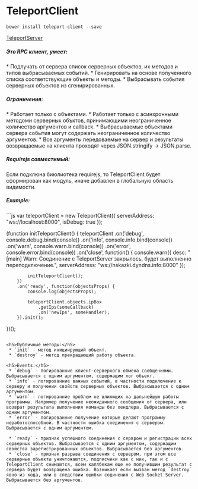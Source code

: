 TeleportClient
==============

```
bower install teleport-client --save
```

[TeleportServer](https://github.com/MyNodeComponents/TeleportServer)

<h5>Это RPC клиент, умеет:</h5>
 * Подлучать от сервера список серверных объектов, их методов и типов выбрасываемых событий.
 * Генирировать на основе полученного списка соответствующие объекты и методы.
 * Выбрасывать события серверных объектов из сгенирированных.

<h5>Ограничения:</h5>
 * Работает только с объектами.
 * Работает только с асинхронными методоми серверных объктов, принимающими неограниченное количество аргументов и callback.
 * Выбрасываемые объектами сервера события могут содержать неограниченное количество аргументов.
 * Все аргументы передоваемые на сервер и результаты возвращаемые на клиента проходят через JSON.stringify -> JSON.parse.

<h5>Requirejs совместимый:</h5>
Если подклюна биюлиотека requirejs, то TeleportClient будет сформирован как модуль,
иначе добавлен в глобальную область видимости.

<h5>Example:</h5>
```js
var teleportClient = new TeleportClient({
	serverAddress: "ws://localhost:8000",
	isDebug: true
});

(function initTeleportClient() {
	teleportClient
		.on('debug', console.debug.bind(console))
		.on('info', console.info.bind(console))
		.on('warn', console.warn.bind(console))
		.on('error', console.error.bind(console))
		.on('close', function() {
			console.warn({
				desc: "[main] Warn: Соединение с TeleportServer закрылось, будет выполненно переподключение.",
				serverAddress: "ws://nskazki.dyndns.info:8000"
			});

			initTeleportClient();
		})
		.on('ready', function(objectsProps) {
			console.log(objectsProps);

			teleportClient.objects.ipBox
				.getIps(someCallback)
				.on('newIps', someHandler);
		}).init();
})();
```

<h5>Публичные методы:</h5>
 * `init` - метод инициирующий объект.
 * `destroy` - метод прекращающий работу объекта.

<h5>Events:</h5>
 * `debug` - логированние клиент-серверного обмена сообщениями. Выбрасывается с одним аргументом, содержащим лог объект.
 * `info` - логированние важных событий, в частности подключение к серверу и получении свойств серверных объектов. Выбрасывается с одним аргументом.
 * `warn` - логированние проблем не влияющих на дальнейшую работы программы. Например получение неожиданного сообщения от сервера, или возврат результата выполнения команды без хендлера. Выбрасывается с одним аргументом.
 * `error` - логированние получение которые делают программу неработоспособной. В частности ошибка соединения с сервером. Выбрасывается с одним аргументом.

 * `ready` - признак успешного соединения с сервром и регистрации всех серверных объектов. Выбрасывается с одним аргументом, содержащим свойства зарегистрированных объектов. Выбрасывается без аргументов.
 * `close` - признак разрыва соединения с сервером, при этом все серверные объекты уничтожаются, подписчики как с них, так и с TeleportClient снимаются, всем каллбекам еще не получившим результат с сервера будет возвращена ошибка. Возникает если вызван метод `destroy` явно из кода, или в следствии ошибки содинения с Web Socket Server. Выбрасывается без аргументов.
